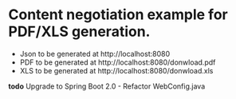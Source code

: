 # Content negotiation example for PDF/XLS generation.

- Json to be generated at http://localhost:8080
- PDF to be generated at http://localhost:8080/donwload.pdf
- XLS to be generated at http://localhost:8080/donwload.xls

**todo**
Upgrade to Spring Boot 2.0 - Refactor WebConfig.java
